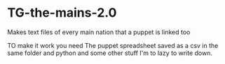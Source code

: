 # TG-the-mains-2.0
Makes text files of every main nation that a puppet is linked too


TO make it work you need 
The puppet spreadsheet saved as a csv in the same folder and python and some other stuff I'm to lazy to write down.
